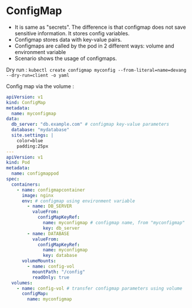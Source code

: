 # ConfigMap

- It is same as "secrets". The difference is that configmap does not save sensitive information. It stores config variables.
- Configmap stores data with key-value pairs.
- Configmaps are called by the pod in 2 different ways: volume and environment variable
- Scenario shows the usage of configmaps.

Dry run : `kubectl create configmap myconfig --from-literal=name=devang --dry-run=client -o yaml`

Config map via the volume :

```yml
apiVersion: v1
kind: ConfigMap
metadata:
  name: myconfigmap
data:
  db_server: "db.example.com" # configmap key-value parameters
  database: "mydatabase"
  site.settings: |
    color=blue
    padding:25px
---
apiVersion: v1
kind: Pod
metadata:
  name: configmappod
spec:
  containers:
    - name: configmapcontainer
      image: nginx
      env: # configmap using environment variable
        - name: DB_SERVER
          valueFrom:
            configMapKeyRef:
              name: myconfigmap # configmap name, from "myconfigmap"
              key: db_server
        - name: DATABASE
          valueFrom:
            configMapKeyRef:
              name: myconfigmap
              key: database
      volumeMounts:
        - name: config-vol
          mountPath: "/config"
          readOnly: true
  volumes:
    - name: config-vol # transfer configmap parameters using volume
      configMap:
        name: myconfigmap
```

